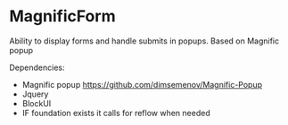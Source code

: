 # MagnificForm
Ability to display forms and handle submits in popups. Based on Magnific popup

Dependencies: 
* Magnific popup https://github.com/dimsemenov/Magnific-Popup
* Jquery
* BlockUI
* IF foundation exists it calls for reflow when needed
